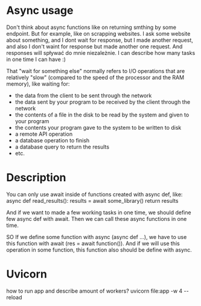 # Async usage
Don't think about async functions like on returning smthing by some endpoint.
But for example, like on scrapping websites. I ask some website about something, and I dont wait for response, but I made another request, and also I don't waint for response but made another one request. And responses will spływać do mnie niezależnie. I can describe how many tasks in one time I can have :)

That "wait for something else" normally refers to I/O operations that are relatively "slow" (compared to the speed of the processor and the RAM memory), like waiting for:

- the data from the client to be sent through the network
- the data sent by your program to be received by the client through the network
- the contents of a file in the disk to be read by the system and given to your program
- the contents your program gave to the system to be written to disk
- a remote API operation
- a database operation to finish
- a database query to return the results
- etc.

# Description
You can only use await inside of functions created with async def, like:
async def read_results():
    results = await some_library()
    return results

And if we want to made a few working tasks in one time, we should define few async def with await.
Then we can call these async functions in one time.

SO
If we define some function with async (async def ...), we have to use this function with await (res = await function()).
And if we will use this operation in some function, this function also should be define with async.

# Uvicorn
how to run app and describe amount of workers?
uvicorn file:app -w 4 --reload